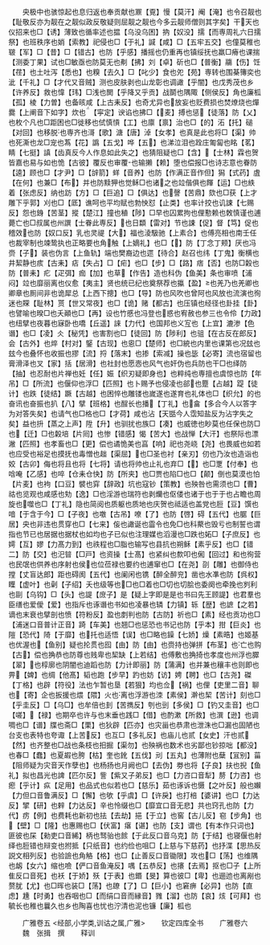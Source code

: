 <!-- { "loadSidebar": true } -->
　　央极中也骇惊起也息归返也奉贡献也鼏【覔】慢【莫汗】阉【淹】也令召靓也【耻敬反亦为靓在之靓似政反敬疑则屈靓之靓也今多云靓师僧则其字矣】干天也仪招来也□【诱】薄致也循率述也揾【乌没乌困】抐【奴没】擩【而専周礼六日擩祭】也班秩序也娋【索教】祀侵也□【于礼】諴【咸】□【五牢五交】也僮莫稚也皲【军】□【昔】□【错古】也防【乎感】播摇也仍重再也镇绥抚也羸□瘠也课揣【测委丁果】试也□敏亟也防莫无也刜【拂】刘【卓】斫也□【普衡】鬺【伤】饪【荏】也土吐泻【悉也】也糗【去久】□【叱少】食也夗【苑】専转也围棊簙奕也泚【千礼】□【才代又音贼】测也皮肤剥也山龙彰也调譀【乎闇】也戊秀茂也乡【许养反】救也愇【玮】□浅也閧【乎降又乎贡】战鬬也隅陬【侧侯反】角也廉柧【孤】棱【力曽】也备晐咸【上古耒反】也奇尤异也放妄也贬费损也焚燎烧也燀爨【上阐音下如字】炊也【寜定】谀谄也拂□【麦】搏也惩【徒落】防【乂】也枚个凡也□距困也□徙移也侙慎愩【工】也廪【禀】治也□【的】沰【托】磓【对回】也移脱也専齐也滒【歌】溏【唐】淖【女孝】也真是此也将□【渠】帅也死澌也龙□宠也蒍【花】譌【五戈】哗【五】也涕泣泪也跧庄匍匐也眳【茗】睛【七挺】謓【齿真反今人作息如此失之】也猜阻疑也□【含】【士林】霖也贺皆嘉也易与如也恑【古彼】覆反也审覆也输攋【赖】堕也偿报□也诗志意也眷防【逵】顾也□【才尹】□【辝箭】蛘【音养】也防【作满正音作但】獡【式药】虘【在何】也兼□【布】并也防黩狎也觉稣□也诸之也竝偕俱也餫【运】□也紩着【张虑反】纳也趽【方】□【巨追】□【俱达】也謦【苦鼎】欬也□获【上才雕下乎郭】刈也□【厎】谯呵也平均赋也勃怏怼【止类】也率计挍也讥誎【七赐反】怨也銵【苦茎】摐【楚江】撞也稙【陟】□早也囚累拘也俚懃赖也敇慎谨也逋薨亡也□叔属也州譔【士眷此専反】也日纇【雷对】节也誎【促】督【笃】促也稽效也防【奴口反】乳也灵禔【大】福也淩馺驰【上素合】也傅亮相也南壬任也裁宰制也竦鸷执也正略要也角触【上嫡礼】也□【】防【丁念丁颊】厌也冯赍【子】装也伪言【上鱼轨】端也樊裔边也遝【待合】赵召也纬【丁鬼】衡横也井絜静也痎【古耒】痁【失占】□【疟】也□【步】□【路】痞【否】也防□糓也防【普耒】疕【疋弭】痂【加】也草【作告】造也科伪【鱼美】条也审喷【浦闷】竝也靡丽离也仪愈【夷主】贤也统已纪也奠祭荐也攍【盈】也羌乃也羌卿也卿章也厠间非也诡犀总【上西下摠】也□【导】防也风吹也曾阿也风放也流演也徇迷也賝【耻林】贳【世又常夜】也□【诡】赌【都古】也压镇也经径也卦挂【卦】也譬喻也暌□也夭顚也□【再】设也竹慼也冯登也惑也宥赦也参三也令伶【力政】也纽擘也夜暮也寐卧也嘺【丘遥】誺【力代】也国邦也义宐也【上宜】漉渗【色谮】也□【凌】仌【秘凭】也害割也□【徒回】防【陟利】也驵【在古反在郎反】会【古外】也焠【村对】鋻【古现】也恖□【楚师】也□綂也内里也课第也况玆也玆今也叠怀也收振也摎【流】捋【落末】也掺【索减】操也毖【必寄】流也宿留也膏滑泽也叉【家】括【居滑】也社封也愿悫也风气也奸伪也兵防也干□也绎防【抽】也忍耐也片禅也妊【任】娠【织刃疑即身也】也粹纯也専擅也虞惊也防【年吊】□【所流】也偃仰也浮□【匹照】也卜赐予也侵凌也郤也蹷【占越】踶【徒计】也跌【徒结】蹶【古越】也困悴也雕镂也嵗遂也遂育也礼体也□【织允】的也奋讯也奋振也扒【八】擘【班格】也酲长也播【丁礼】也畣【多合今人以答字为对答失矣】也请气也□格也□【才荷】咸也沾【天甛今人霑知盐反为沾字失之矣】益也抍【蒸之上声】陞【升】也驯扰也族□【凑】也威徳也眇莫也任保也防□也【迁】□也糓培【片囘】也惨【错感】愒【苦大】也战惮【大汗】也祭际也漂潎【匹照】也孝畜也□【更】偿也谲恑美也亯【响】祀也尧峣【尧】也畏威也如若也应受也裕足也摸抚也毒憎也趉【渠屈】也□圣也衬【亲刃】仞也乃汝也造诣也姣【古卯】侮也将且也将【七将】请也将帅也止礼也弃□【】也□覂【付奉】也唅唵【乙感】也啐【仓耒仓快】防【所夹】也□贾也陷□也□【颠】倒也莫漠也怕【片麦】也袧【口豆】襞也穽【辞政】坑也寇钞【策教】也殃咎也需须也□【曹】祜也览观也咸感也劮【逸】□也淫游也瑞符也剥爤也伛偻也诸于也于于也占瞻也周旋也噬也□【丁礼】隐也简阅也质躯也质地也庆贺也祗适也盖党也脰【豆】馔也喑【于含于今】□【子夜】也噭【古吊】嘹【了】也防【啓】碍【五代】也腒【巨居】央也非违也贯穿也□【七来】侫也譀诞也霝令也免□也科藂也毁亏也制誓也谓指也节已也居据也据杖也如均也子已似也注理媒也滔漫也□跌也妬□【子庶反】也嫮【互】嫪【力髙力到】也祑程也□脂也输写也县抗也朔稣【素乎反】也□【错二】防【交】也汜暜【□戸】也资操【士髙】也紧纠也歀叩也俰【回过】和也徇营也民氓也供养也序射也侯也位莅禄也要约也逋窜也□【在尧】刟【雕】也御侍也摚【丈盲达郎】距也碍阂【五代】也阑闲也镌【醉全醉兖】凿也水凖也防【呉权】瞸【虚叶】也劋【子绍】夭也级等也□也□着也□切也切脍也委阕也牵挽也刿利也剾【乌钩】□【头】也諟【庻子】是【疑上字即是是也书曰先王顾諟】也君羣也臣缮也爱僾【爱】也指斥也诼谮也书如也凌暴也辚【力镇】轹【歴】也謶【之若】谪也末衰也擘剖也愤【符粉反】盈也剫判也防【古防】祈也□【素】经也贡功也□【浦迷口音普计正音】踦【车美】也翘□也惩恐也书记也防【乎本】拑【巨炎】也隑【恐代】陭【于靡】也托也适悟【误】也□略也鐰【七娇】燥【素晧】也姬基也优渥也【鱼别】疑也抡贯也囮【由】防【由】也赍持也弹拼【布茎】也亡也购【古】偿也捔恭也防尊也贱卑也栔缺【上若结】也傅敷也捔掎也孝度也州浮也臎【翠】也椁廓也阴闇也迪蹈也防【力计即丽】防【蒲满】也并兼也穰丰也则即也畀【婢】也绸【他髙】韬也跑【步早】趵也妨【访】娉【聘】也□【古尧】磔【丁格】也辟【符役】法也乍暂也垦【若狠】均也佥【祸】也俚【吏里二音】聊也【寄】企也扳援也煨【隈】火也离也浮游也洓【素侯】澣也栔【苦计】刻也□【乎圭反】□【乌□】也牟倍也刲【苦擕反】刳也剅【多侯】□【钓又圭音】也□【嗟】【禄】也期卒也许与也末垂也践□【借】也酌漱【所救】也潠【逊】也调啁也□【谱】牒也斋□【栗】也狄辟【匹亦】也灾甾也恭肃也泄洙也□漏也固陋也台支也表特也夸诹【上苦反】也互□【多礼反】也庙儿也贰【女史】汗也贰【然】也齐整也□战也条枝也抇掘【渠勿】也殃祸也数术也劣鄙也钞掠咄【都没】也春□【蠢】也夏嘏也胯【枯】奎也鈋【五伐】刓【五丸】也薄附也蘖【冝别】菑【阻师疑为灾音天作孽也】也杨扬也月阙也□【去伪】劵也将【子良】扶也掜【鱼礼】拟也昌光也諀【匹尔反】訾【紫又子弟反】也□【力咨口音犁】剺【力咨】也瘛【乎计】疭【足用】也品式也似若也□【慈乐】茹也诼诉也慑【之叶反】般也嬾【力但口音鲁满反】□【懈】也欨【乎虞】□【许戾】也打棓【婆讲】也□【力达反】揅【研】也辢【力达反】辛也怜缀也□【靡宜口音无悲】共也窍孔也防【力代】疠【例】也费耗也新初也抾【去劫】挹【于立】也窖【古儿反】窇【步角】也【壁】□【隆】也惠赐也□【伏富】瘎【谌】也防【支】谓也【有本作只词也】匪彼也杘【勑吏口音絺】柄也驽骀也餩【于此反口音乌克】防【于结】也寝偃也射绎也脰错也辩变也拊抵【只纸音】也约俭也咀□【上慈与下慈药】也抒渫【思热反説文相列反】也验譣也角觡【格】也□【止善反口音锄限】攻也□【荡】也维隅也衂【女六】缩也噞【俨口音鱼淹反】喁【五恭反】也攐【去焉】抠也□子【上所隹反口音死】也袄【于娇】殀【于表】也鍲【旻】算也彼□【卑】也逦迆也离剐也赘肬【尤】也□晖也装□【荡】也镽【了】□【巨小】也窘痹【必异】也防【直虑】尰【时勇】也吞咽也□【而绢口音而縁音】雡【溜】也防【哀】烗【可拜】也毓长也稚也曩久也乡也陶喜也忧也泞清也泥也镰【廉】柧也

　　广雅卷五
<经部,小学类,训诂之属,广雅>
　　钦定四库全书
　　广雅卷六
　　魏　张揖　撰
　　释训
